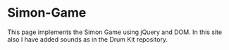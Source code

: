 # Simon-Game
This page implements the Simon Game using jQuery and DOM. In this site also I have added sounds as in the Drum Kit repository.
